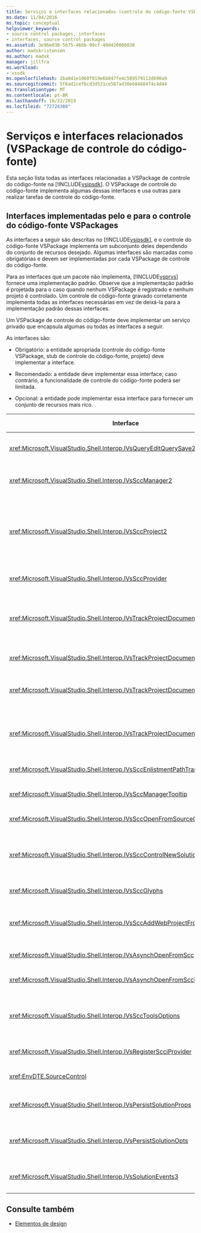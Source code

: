 ```yaml
---
title: Serviços e interfaces relacionados (controle do código-fonte VSPackage) | Microsoft Docs
ms.date: 11/04/2016
ms.topic: conceptual
helpviewer_keywords:
- source control packages, interfaces
- interfaces, source control packages
ms.assetid: 3e96e838-5675-46bb-99cf-40d420086038
author: madskristensen
ms.author: madsk
manager: jillfra
ms.workload:
- vssdk
ms.openlocfilehash: 2ba041e1060f019e6b047fe4c589579112d690a9
ms.sourcegitcommit: 5f6ad1cefbcd3d531ce587ad30e684684f4c4d44
ms.translationtype: MT
ms.contentlocale: pt-BR
ms.lasthandoff: 10/22/2019
ms.locfileid: "72724388"
---
```

# <a name="related-services-and-interfaces-source-control-vspackage"></a>Serviços e interfaces relacionados (VSPackage de controle do código-fonte)
Esta seção lista todas as interfaces relacionadas a VSPackage de controle do código-fonte na [!INCLUDE[vsipsdk](../../extensibility/includes/vsipsdk_md.md)]. O VSPackage de controle do código-fonte implementa algumas dessas interfaces e usa outras para realizar tarefas de controle do código-fonte.

## <a name="interfaces-implemented-by-and-for-source-control-vspackages"></a>Interfaces implementadas pelo e para o controle do código-fonte VSPackages
 As interfaces a seguir são descritas no [!INCLUDE[vsipsdk](../../extensibility/includes/vsipsdk_md.md)], e o controle do código-fonte VSPackage implementa um subconjunto deles dependendo do conjunto de recursos desejado. Algumas interfaces são marcadas como obrigatórias e devem ser implementadas por cada VSPackage de controle do código-fonte.

 Para as interfaces que um pacote não implementa, [!INCLUDE[vsprvs](../../code-quality/includes/vsprvs_md.md)] fornece uma implementação padrão. Observe que a implementação padrão é projetada para o caso quando nenhum VSPackage é registrado e nenhum projeto é controlado. Um controle de código-fonte gravado corretamente implementa todas as interfaces necessárias em vez de deixá-la para a implementação padrão dessas interfaces.

 Um VSPackage de controle do código-fonte deve implementar um serviço privado que encapsula algumas ou todas as interfaces a seguir.

 As interfaces são:

- Obrigatório: a entidade apropriada (controle do código-fonte VSPackage, stub de controle do código-fonte, projeto) deve implementar a interface.

- Recomendado: a entidade deve implementar essa interface; caso contrário, a funcionalidade de controle do código-fonte poderá ser limitada.

- Opcional: a entidade pode implementar essa interface para fornecer um conjunto de recursos mais rico.

| Interface | Finalidade | Implementado por | Implementar? |
| - | - |--------------------------|-------------|
| <xref:Microsoft.VisualStudio.Shell.Interop.IVsQueryEditQuerySave2> | Os editores chamam essa interface antes de modificar ou salvar um arquivo. O VSPackage de controle do código-fonte pode fazer check-out no arquivo ou negar a operação se o check-out falhar. | VSPackage de controle do código-fonte | Recomendado |
| <xref:Microsoft.VisualStudio.Shell.Interop.IVsSccManager2> | Essa interface fornece funcionalidade básica de controle do código-fonte para projetos, como registro e cancelamento de registro de projetos com controle do código-fonte e fornecimento de suporte para glifos de controle do código-fonte básico. | VSPackage de controle do código-fonte | Necessária |
| <xref:Microsoft.VisualStudio.Shell.Interop.IVsSccProject2> | Essa interface é obtida do <xref:Microsoft.VisualStudio.Shell.Interop.IVsHierarchy> usando a função <xref:System.Runtime.InteropServices.Marshal.QueryInterface%2A> ou simplesmente convertendo o objeto que implementa `IVsHierarchy` para `IVsSccProject2`. Ele é usado para obter os arquivos sob controle do código-fonte em um projeto ou para informar o projeto do status ou do local do controle do código-fonte atual. | Projeto | Necessária |
| <xref:Microsoft.VisualStudio.Shell.Interop.IVsSccProvider> | O módulo de integração usa essa interface para definir o VSPackage ativo atual. | VSPackage de controle do código-fonte | Necessária |
| <xref:Microsoft.VisualStudio.Shell.Interop.IVsTrackProjectDocuments2> | Essa interface é baseada em um modelo de assinatura. Qualquer VSPackage pode sinalizar que deseja receber eventos de documento e ser avisado pelo shell sobre eventos que estão prestes a acontecer. Ele é implementado e manipulado por [!INCLUDE[vsprvs](../../code-quality/includes/vsprvs_md.md)], que, por sua vez, passa eventos que implementam os `IVsTrackProjectDocumentsEvents2` para o VSPackage. | Stub de controle do código-fonte | Necessária |
| <xref:Microsoft.VisualStudio.Shell.Interop.IVsTrackProjectDocuments3> | Essa interface fornece processamento em lotes, operações sincronizadas de leitura/gravação e um método de `OnQueryAddFiles` avançado. | Stub de controle do código-fonte | Necessária |
| <xref:Microsoft.VisualStudio.Shell.Interop.IVsTrackProjectDocumentsEvents2> | **Gerenciador de soluções** e Projects chamam essa interface quando novos arquivos são adicionados aos projetos, ou quando arquivos e pastas são renomeados ou excluídos dos projetos. O VSPackage de controle do código-fonte pode fazer check-out do arquivo de projeto ou cancelar a operação. | VSPackage de controle do código-fonte | Recomendado |
| <xref:Microsoft.VisualStudio.Shell.Interop.IVsTrackProjectDocumentsEvents3> | **Gerenciador de soluções** e Projects chamam essa interface em resposta a chamadas feitas para os métodos da interface IVstrackProjectDocuments3. O VSPackage de controle do código-fonte pode acompanhar operações em lote, operações sincronizadas de leitura/gravação e trabalhar com um método de `OnQueryAddFiles` mais avançado. | VSPackage de controle do código-fonte | Recomendado |
| <xref:Microsoft.VisualStudio.Shell.Interop.IVsSccEnlistmentPathTranslation> | Essa interface fornece suporte ao gerenciamento de inscrição para projetos Web. | VSPackage de controle do código-fonte | Recomendado |
| <xref:Microsoft.VisualStudio.Shell.Interop.IVsSccManagerTooltip> | Essa interface é usada para recuperar dicas de ferramenta para os arquivos de origem controlada nos projetos. | VSPackage de controle do código-fonte | Opcional |
| <xref:Microsoft.VisualStudio.Shell.Interop.IVsSccOpenFromSourceControl> | Essa interface fornece suporte à extensão de namespace. | VSPackage de controle do código-fonte | Opcional |
| <xref:Microsoft.VisualStudio.Shell.Interop.IVsSccControlNewSolution> | O VSPackage usa essa interface para integrar uma extensão de namespace nas caixas de diálogo **novo**, **abrir**ou **salvar** . Consequentemente, os projetos podem ser adicionados automaticamente ao controle do código-fonte na criação ou adicionados ao controle do código-fonte quando uma operação de salvamento estiver em vigor. | VSPackage de controle do código-fonte | Opcional |
| <xref:Microsoft.VisualStudio.Shell.Interop.IVsSccGlyphs> | O VSPackage usa essa interface para definir glifos adicionais como glifos de controle do código-fonte para nós no **Gerenciador de soluções**. | VSPackage de controle do código-fonte | Opcional |
| <xref:Microsoft.VisualStudio.Shell.Interop.IVsSccAddWebProjectFromSourceControl> | A caixa de diálogo **Adicionar** para projetos Web usa essa interface. Ele fornece métodos para procurar um local de controle do código-fonte e para abrir um projeto Web adicionado anteriormente no repositório do controle do código-fonte nesse local. | VSPackage de controle do código-fonte | Recomendado |
| <xref:Microsoft.VisualStudio.Shell.Interop.IVsAsynchOpenFromScc> | Essa interface dá suporte ao carregamento assíncrono (em segundo plano) de projetos do controle do código-fonte. | VSPackage de controle do código-fonte | Opcional |
| <xref:Microsoft.VisualStudio.Shell.Interop.IVsAsynchOpenFromSccProjectEvents> | Essa interface permite que os projetos assistam ao progresso do carregamento assíncrono iniciado pelo <xref:Microsoft.VisualStudio.Shell.Interop.IVsAsynchOpenFromScc>. | Projeto | Opcional |
| <xref:Microsoft.VisualStudio.Shell.Interop.IVsSccToolsOptions> | Essa interface permite que o IDE consulte o controle do código-fonte ativo VSPackage. O IDE consulta o valor das configurações de controle do código-fonte que têm significado, mesmo quando não há nenhum VSPackage de controle do código-fonte ativo registrado. Essa interface é implementada e manipulada pelo [!INCLUDE[vsprvs](../../code-quality/includes/vsprvs_md.md)]. | Stub de controle do código-fonte | Necessária |
| <xref:Microsoft.VisualStudio.Shell.Interop.IVsRegisterScciProvider> | Essa interface é usada para registrar o VSPackage de controle do código-fonte. | Stub de controle do código-fonte | Necessária |
| <xref:EnvDTE.SourceControl> | Essa interface é usada na automação. Assim, ele expõe apenas funções que podem ser executadas sem exibir nenhuma interface do usuário. | VSPackage de controle do código-fonte | Opcional |
| <xref:Microsoft.VisualStudio.Shell.Interop.IVsPersistSolutionProps> | Essa interface é usada para salvar as configurações de controle do código-fonte no arquivo da solução (. sln). As configurações incluem os sinalizadores local do controle do código-fonte e status do controle do código-fonte. | VSPackage de controle do código-fonte | Recomendado |
| <xref:Microsoft.VisualStudio.Shell.Interop.IVsPersistSolutionOpts> | Essa interface é usada para salvar as configurações de controle do código-fonte no arquivo de opções de solução (. suo). Isso pode incluir configurações de controle do código-fonte específicas do usuário, como o local de inscrição do usuário atual. | VSPackage de controle do código-fonte | Recomendado |
| <xref:Microsoft.VisualStudio.Shell.Interop.IVsSolutionEvents3> | Essa interface é usada para monitorar eventos a fim de executar operações, como verificação de arquivos de projeto antes de fechar soluções ou obter novos arquivos do controle do código-fonte ao abrir um projeto. | VSPackage de controle do código-fonte | Recomendado |

## <a name="see-also"></a>Consulte também
- [Elementos de design](../../extensibility/internals/source-control-vspackage-design-elements.md)